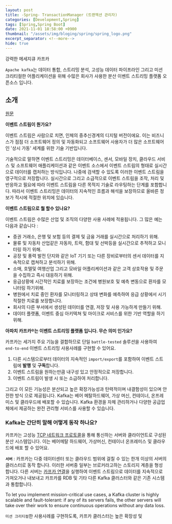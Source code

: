 ```yaml
---
layout: post
title: -Spring- TransactionManager (트랜잭션 관리자)
categories: [Development,Spring]
tags: [Spring,Spring Boot]
date: 2021-11-01 18:58:00 +0900
thumbnail: "/assets/img/bloging/spring/spring_logo.png"
excerpt_separator: <!--more-->
hide: true
---
```

강력한 메세지큐 카프카

<!--more-->

`Apache kafka`는 데이터 통합, 스트리밍 분석, 고성능 데이터 파이프라인 그리고 미션 크리티컬한 어플리케이션을 위해 수많은 회사가 사용한 분산 이벤트 스트리밍 플랫폼 오픈소스 입니다.

## 소개

[원문](https://kafka.apache.org/intro)

**이벤트 스트림이 뭔가요?**

이벤트 스트림은 사람으로 치면, 인체의 중추신경계의 디지털 버전이에요. 이는 비즈니스가 점점 더 소프트웨어 정의 및 자동화되고 소프트웨어 사용자가 더 많은 소프트웨어인 '상시 가동' 세계를 위한 기술 기반입니다.

기술적으로 말하면 이벤트 스트리밍은 데이터베이스, 센서, 모바일 장치, 클라우드 서비스 및 소프트웨어 애플리케이션과 같은 이벤트 소스에서 이벤트 스트림의 형태로 실시간으로 데이터를 캡처하는 방식입니다. 나중에 검색할 수 있도록 이러한 이벤트 스트림을 영구적으로 저장합니다. 실시간으로 그리고 소급적으로 이벤트 스트림을 조작, 처리 및 반응하고 필요에 따라 이벤트 스트림을 다른 목적지 기술로 라우팅하는 단계를 포함합니다. 따라서 이벤트 스트리밍은 데이터의 지속적인 흐름과 해석을 보장하므로 올바른 정보가 적시에 적절한 위치에 있습니다.

**이벤트 스트림으로 뭘 할수 있나요?**

이벤트 스트림은 수많은 산업 및 조직의 다양한 사용 사례에 적용됩니다. 그 많은 예는 다음과 같습니다 :

- 증권 거래소, 은행 및 보험 등의 결제 및 금융 거래를 실시간으로 처리하기 위해.
- 물류 및 자동차 산업같은 자동차, 트럭, 함대 및 선박등을 실시간으로 추적하고 모니터링 하기 위해.
- 공장 및 풍력 발전 단지와 같은 IoT 기기 또는 다른 장비로부터의 센서 데이터를 지속적으로 캡쳐하고 분석하기 위해.
- 소매, 호텔및 여행산업 그리고 모바일 어플리케이션과 같은 고객 상호작용 및 주문을 수집하고 즉시 대응하기 위해.
- 응급상황에 시간적인 치료를 보장하는 조건에 병원보호 및 예측 변동으로 환자를 모니터링 하기위해.
- 병원에서 치료 중인 환자를 모니터링하고 상태 변화를 예측하여 응급 상황에서 시기 적절한 치료를 보장합니다.
- 회사의 다른 부서에서 생성된 데이터를 연결, 저장 및 사용 가능하게 만들기 위해.
- 데이터 플랫폼, 이벤트 중심 아키텍쳐 및 마이크로 서비스를 위한 기반 역할을 하기 위해.

**아파치 카프카®는 이벤트 스트리밍 플랫폼 입니다. 무슨 의미 인가요?**

카프카는 세가지 주요 기능을 결합하므로 단일 `battle-tested` 솔루션을 사용하여 `end-to-end` 이벤트 스트리밍 사용사례를 구현할 수 있어요.

1. 다른 시스템으로부터 데이터의 지속적인 `import/export`를 포함하여 이벤트 스트림에 **발행** 및 **구독**합니다.
2. 이벤트 스트림을 원하는만큼 내구성 있고 안정적으로 저장합니다.
3. 이벤트 스트림이 발생 시 또는 소급하여 처리합니다.

그리고 이 모든 기능성은 분산되고 높은 확장가능성과 탄력적이며 내결함성이 있으며 안전한 방식 으로 제공됩니다. Kafka는 베어 메탈하드웨어, 가상 머신, 컨테이너, 온프레미스 및 클라우드에 배포할 수 있습니다. Kafka 환경을 자체 관리하거나 다양한 공급업체에서 제공하는 완전 관리형 서비스를 사용할 수 있습니다.

### Kafka는 간단히 말해 어떻게 동작 하나요?

카프카는 고성능 [TCP 네트워크 프로토콜](https://kafka.apache.org/protocol.html)을 통해 통신하는 서버와 클라이언트로 구성된 분산 시스템입니다. 이는 베어메탈 하드웨어, 가상머신, 컨테이너 온프레미스 및 클라우드에 배포 할 수 있어요.

**`서버`** : 카프카는 다중 데이터센터 또는 클라우드 범위에 걸칠 수 있는 한개 이상의 서버의 클러스터로 동작 합니다. 이러한 서버중 일부는 브로커라고하는 스토리지 계층을 형성 합니다. 다른 서버는 [카프카 연결](“https://kafka.apache.org/documentation/#connect”)을 실행하여 이벤트 스트림으로 데이터를 지속적으로 가져오거나 내보내고 카프카를 RDB 및 기타 다른 Kafka 클러스터와 같은 기존 시스템과 통합합니다.

To let you implement mission-critical use cases, a Kafka cluster is highly scalable and fault-tolerant: if any of its servers fails, the other servers will take over their work to ensure continuous operations without any data loss.

`미션 크리티컬`한 사용사례를 구현하도록, 카프카 클러스터는 높은 확장성 및
